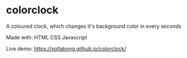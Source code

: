 # colorclock
A coloured clock, which changes it's background color in every seconds

Made with:
HTML
CSS
Javascript

Live demo: https://sollabong.github.io/colorclock/
